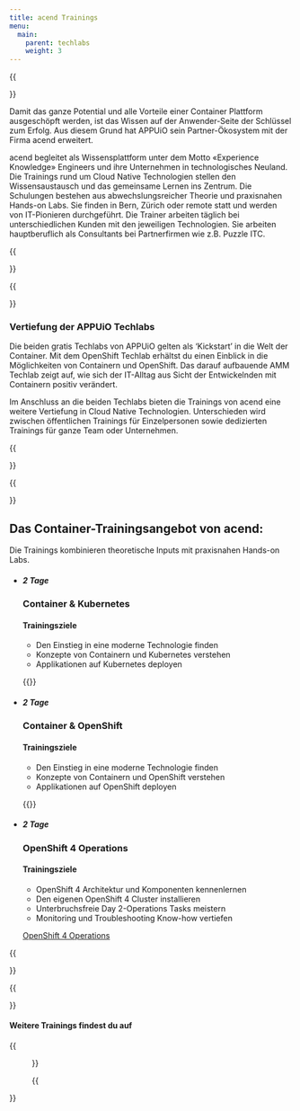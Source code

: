 ```yaml
---
title: acend Trainings
menu:
  main:
    parent: techlabs
    weight: 3
---
```


{{<section class="techlab-hero" header="images/acend.svg">}}

Damit das ganze Potential und alle Vorteile einer Container Plattform ausgeschöpft werden, ist das Wissen auf der Anwender-Seite der Schlüssel zum Erfolg. Aus diesem Grund hat APPUiO sein Partner-Ökosystem mit der Firma acend erweitert.

acend begleitet als Wissensplattform unter dem Motto «Experience Knowledge» Engineers und ihre Unternehmen in technologisches Neuland. Die Trainings rund um Cloud Native Technologien stellen den Wissensaustausch und das gemeinsame Lernen ins Zentrum. Die Schulungen bestehen aus abwechslungsreicher Theorie und praxisnahen Hands-on Labs. Sie finden in Bern, Zürich oder remote statt und werden von IT-Pionieren durchgeführt.
Die Trainer arbeiten täglich bei unterschiedlichen Kunden mit den jeweiligen Technologien. Sie arbeiten hauptberuflich als Consultants bei Partnerfirmen wie z.B. Puzzle ITC.

{{</section>}}

{{<section class="darkblue">}}

### Vertiefung der APPUiO Techlabs

Die beiden gratis Techlabs von APPUiO gelten als ‘Kickstart’ in die Welt der Container. Mit dem OpenShift Techlab erhältst du einen Einblick in die Möglichkeiten von Containern und OpenShift. Das darauf aufbauende AMM Techlab zeigt auf, wie sich der IT-Alltag aus Sicht der Entwickelnden mit Containern positiv verändert.

Im Anschluss an die beiden Techlabs bieten die Trainings von acend eine weitere Vertiefung in Cloud Native Technologien. Unterschieden wird zwischen öffentlichen Trainings für Einzelpersonen sowie dedizierten Trainings für ganze Team oder Unternehmen.

{{</section>}}

{{<section class="cyan lab-content acend">}}

## Das Container-Trainingsangebot von acend:

Die Trainings kombinieren theoretische Inputs mit praxisnahen Hands-on Labs.

* ##### 2 Tage

  ### Container & Kubernetes

  #### Trainingsziele

  * Den Einstieg in eine moderne Technologie finden
  * Konzepte von Containern und Kubernetes verstehen
  * Applikationen auf Kubernetes deployen


  {{<escaped-link href="https://acend.ch/trainings/kubernetes/" text="Container & Kubernetes">}}

* ##### 2 Tage

  ### Container & OpenShift

  #### Trainingsziele

  * Den Einstieg in eine moderne Technologie finden
  * Konzepte von Containern und OpenShift verstehen
  * Applikationen auf OpenShift deployen

  {{<escaped-link href="https://acend.ch/trainings/openshift/" text="Container & OpenShift">}}

* ##### 2 Tage

  ### OpenShift 4 Operations

  #### Trainingsziele

  * OpenShift 4 Architektur und Komponenten kennenlernen
  * Den eigenen OpenShift 4 Cluster installieren
  * Unterbruchsfreie Day 2-Operations Tasks meistern
  * Monitoring und Troubleshooting Know-how vertiefen

  [OpenShift 4 Operations](https://acend.ch/trainings/openshift4ops/)

{{</section>}}

{{<section class="has-text-centered">}}

#### Weitere Trainings findest du auf

{{<figure src="images/acend-logo.svg" alt="acend" link="https://acend.ch/" rel="noopener" target="_blank" >}}

{{</section>}}
